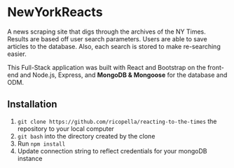 # NewYorkReacts

A news scraping site that digs through the archives of the NY Times. Results are based off user search parameters. Users are able to save articles to the database. Also, each search is stored to make re-searching easier. 

This Full-Stack application was built with React and Bootstrap on the front-end and Node.js, Express, and **MongoDB & Mongoose** for the database and ODM.

## Installation

1. `git clone https://github.com/ricopella/reacting-to-the-times` the repository to your local computer
2. `git bash` into the directory created by the clone
3. Run `npm install`
5. Update connection string to reflect credentials for your mongoDB instance

